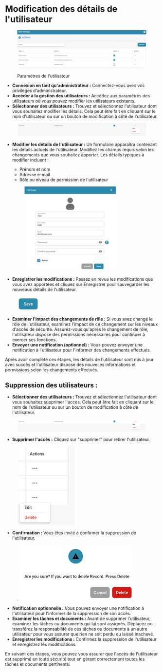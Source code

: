 # Modification des détails de l'utilisateur

<figure><img src="../../../../../.gitbook/assets/image (66).png" alt=""><figcaption><p>Paramètres de l'utilisateur</p></figcaption></figure>

* **Connexion en tant qu'administrateur :** Connectez-vous avec vos privilèges d'administrateur.
* **Accéder à la gestion des utilisateurs :** Accédez aux paramètres des utilisateurs où vous pouvez modifier les utilisateurs existants.
* **Sélectionner des utilisateurs :** Trouvez et sélectionnez l'utilisateur dont vous souhaitez modifier les détails. Cela peut être fait en cliquant sur le nom d'utilisateur ou sur un bouton de modification à côté de l'utilisateur.

<figure><img src="../../../../../.gitbook/assets/image (67).png" alt=""><figcaption></figcaption></figure>

*   **Modifier les détails de l'utilisateur :** Un formulaire apparaîtra contenant les détails actuels de l'utilisateur. Modifiez les champs requis selon les changements que vous souhaitez apporter. Les détails typiques à modifier incluent :

    * Prénom et nom
    * Adresse e-mail
    * Rôle ou niveau de permission de l'utilisateur



    <figure><img src="../../../../../.gitbook/assets/image (68).png" alt="" width="300"><figcaption></figcaption></figure>
* **Enregistrer les modifications :** Passez en revue les modifications que vous avez apportées et cliquez sur Enregistrer pour sauvegarder les nouveaux détails de l'utilisateur.

<figure><img src="../../../../../.gitbook/assets/image (69).png" alt=""><figcaption></figcaption></figure>

* **Examiner l'impact des changements de rôle :** Si vous avez changé le rôle de l'utilisateur, examinez l'impact de ce changement sur les niveaux d'accès de sécurité. Assurez-vous qu'après le changement de rôle, l'utilisateur dispose des permissions nécessaires pour continuer à exercer ses fonctions.
* **Envoyer une notification (optionnel) :** Vous pouvez envoyer une notification à l'utilisateur pour l'informer des changements effectués.

Après avoir complété ces étapes, les détails de l'utilisateur sont mis à jour avec succès et l'utilisateur dispose des nouvelles informations et permissions selon les changements effectués.



## Suppression des utilisateurs :

* **Sélectionner des utilisateurs :** Trouvez et sélectionnez l'utilisateur dont vous souhaitez supprimer l'accès. Cela peut être fait en cliquant sur le nom de l'utilisateur ou sur un bouton de modification à côté de l'utilisateur.

<figure><img src="../../../../../.gitbook/assets/image (70).png" alt=""><figcaption></figcaption></figure>

* **Supprimer l'accès :** Cliquez sur "supprimer" pour retirer l'utilisateur.

<figure><img src="../../../../../.gitbook/assets/image (71).png" alt=""><figcaption></figcaption></figure>

* **Confirmation :** Vous êtes invité à confirmer la suppression de l'utilisateur.

<figure><img src="../../../../../.gitbook/assets/Bildschirmfoto 2024-05-17 um 09.10.10.png" alt=""><figcaption></figcaption></figure>

* **Notification optionnelle :** Vous pouvez envoyer une notification à l'utilisateur pour l'informer de la suppression de son accès.
* **Examiner les tâches et documents :** Avant de supprimer l'utilisateur, examinez les tâches ou documents qui lui sont assignés. Déplacez ou transférez la responsabilité de ces tâches ou documents à un autre utilisateur pour vous assurer que rien ne soit perdu ou laissé inachevé.
* **Enregistrer les modifications :** Confirmez la suppression de l'utilisateur et enregistrez les modifications.

En suivant ces étapes, vous pouvez vous assurer que l'accès de l'utilisateur est supprimé en toute sécurité tout en gérant correctement toutes les tâches et documents pertinents.